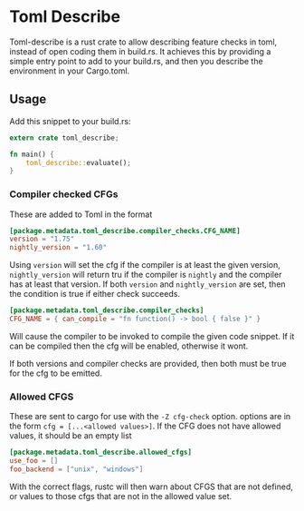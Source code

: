 # Toml Describe

Toml-describe is a rust crate to allow describing feature checks in toml, instead of open coding them in build.rs. It achieves this by providing a simple entry point to add to your build.rs, and then you describe the environment in your Cargo.toml.

## Usage

Add this snippet to your build.rs:
```rs
extern crate toml_describe;

fn main() {
    toml_describe::evaluate();
}
```

### Compiler checked CFGs

These are added to Toml in the format

```toml
[package.metadata.toml_describe.compiler_checks.CFG_NAME]
version = "1.75"
nightly_version = "1.60"
```

Using `version` will set the cfg if the compiler is at least the given version, `nightly_version` will return tru if the compiler is `nightly` and the compiler has at least that version. If both `version` and `nightly_version` are set, then the condition is true if either check succeeds.

```toml
[package.metadata.toml_describe.compiler_checks]
CFG_NAME = { can_compile = "fn function() -> bool { false }" }
```

Will cause the compiler to be invoked to compile the given code snippet. If it can be compiled then the cfg will be enabled, otherwise it wont.

If both versions and compiler checks are provided, then both must be true for the cfg to be emitted.

### Allowed CFGS

These are sent to cargo for use with the `-Z cfg-check` option. options are in the form `cfg = [...<allowed values>]`. If the CFG does not have allowed values, it should be an empty list

```toml
[package.metadata.toml_describe.allowed_cfgs]
use_foo = []
foo_backend = ["unix", "windows"]
```

With the correct flags, rustc will then warn about CFGS that are not defined, or values to those cfgs that are not in the allowed value set.
